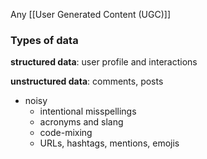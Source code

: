 Any [[User Generated Content (UGC)]]
### Types of data

**structured data**: user profile and interactions

**unstructured data**: comments, posts
- noisy 
	- intentional misspellings
	- acronyms and slang
	- code-mixing
	- URLs, hashtags, mentions, emojis
